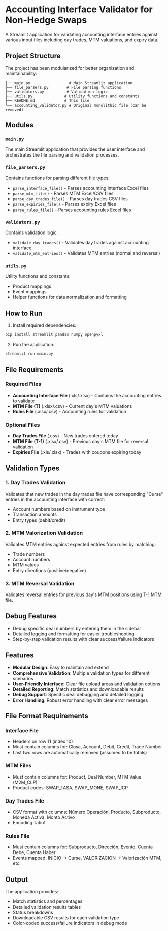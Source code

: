 # Accounting Interface Validator for Non-Hedge Swaps

A Streamlit application for validating accounting interface entries against various input files including day trades, MTM valuations, and expiry data.

## Project Structure

The project has been modularized for better organization and maintainability:

```
├── main.py                 # Main Streamlit application
├── file_parsers.py        # File parsing functions
├── validators.py          # Validation logic
├── utils.py              # Utility functions and constants
├── README.md             # This file
└── accounting_validator.py # Original monolithic file (can be removed)
```

## Modules

### `main.py`
The main Streamlit application that provides the user interface and orchestrates the file parsing and validation processes.

### `file_parsers.py`
Contains functions for parsing different file types:
- `parse_interface_file()` - Parses accounting interface Excel files
- `parse_mtm_file()` - Parses MTM Excel/CSV files
- `parse_day_trades_file()` - Parses day trades CSV files
- `parse_expiries_file()` - Parses expiry Excel files
- `parse_rules_file()` - Parses accounting rules Excel files

### `validators.py`
Contains validation logic:
- `validate_day_trades()` - Validates day trades against accounting interface
- `validate_mtm_entries()` - Validates MTM entries (normal and reversal)

### `utils.py`
Utility functions and constants:
- Product mappings
- Event mappings
- Helper functions for data normalization and formatting

## How to Run

1. Install required dependencies:
```bash
pip install streamlit pandas numpy openpyxl
```

2. Run the application:
```bash
streamlit run main.py
```

## File Requirements

### Required Files
- **Accounting Interface File** (.xls/.xlsx) - Contains the accounting entries to validate
- **MTM File (T)** (.xlsx/.csv) - Current day's MTM valuations
- **Rules File** (.xlsx/.csv) - Accounting rules for validation

### Optional Files
- **Day Trades File** (.csv) - New trades entered today
- **MTM File (T-1)** (.xlsx/.csv) - Previous day's MTM file for reversal validation
- **Expiries File** (.xls/.xlsx) - Trades with coupons expiring today

## Validation Types

### 1. Day Trades Validation
Validates that new trades in the day trades file have corresponding "Curse" entries in the accounting interface with correct:
- Account numbers based on instrument type
- Transaction amounts
- Entry types (debit/credit)

### 2. MTM Valorization Validation
Validates MTM entries against expected entries from rules by matching:
- Trade numbers
- Account numbers
- MTM values
- Entry directions (positive/negative)

### 3. MTM Reversal Validation
Validates reversal entries for previous day's MTM positions using T-1 MTM file.

## Debug Features

- Debug specific deal numbers by entering them in the sidebar
- Detailed logging and formatting for easier troubleshooting
- Step-by-step validation results with clear success/failure indicators

## Features

- **Modular Design**: Easy to maintain and extend
- **Comprehensive Validation**: Multiple validation types for different scenarios
- **User-Friendly Interface**: Clear file upload areas and validation options
- **Detailed Reporting**: Match statistics and downloadable results
- **Debug Support**: Specific deal debugging and detailed logging
- **Error Handling**: Robust error handling with clear error messages

## File Format Requirements

### Interface File
- Headers on row 11 (index 10)
- Must contain columns for: Glosa, Account, Debit, Credit, Trade Number
- Last two rows are automatically removed (assumed to be totals)

### MTM Files
- Must contain columns for: Product, Deal Number, MTM Value (M2M_CLP)
- Product codes: SWAP_TASA, SWAP_MONE, SWAP_ICP

### Day Trades File
- CSV format with columns: Número Operación, Producto, Subproducto, Moneda Activa, Monto Activo
- Encoding: latin1

### Rules File
- Must contain columns for: Subproducto, Dirección, Evento, Cuenta Debe, Cuenta Haber
- Events mapped: INICIO → Curse, VALORIZACION → Valorización MTM, etc.

## Output

The application provides:
- Match statistics and percentages
- Detailed validation results tables
- Status breakdowns
- Downloadable CSV results for each validation type
- Color-coded success/failure indicators in debug mode 